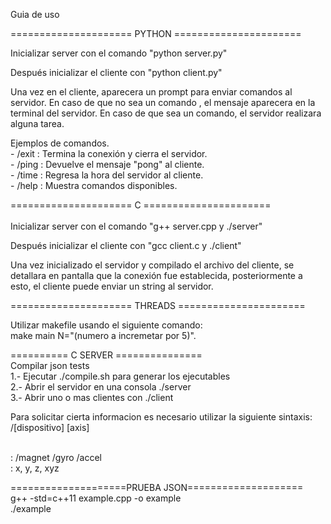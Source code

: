 Guia de uso

===================== PYTHON ======================

Inicializar server con el comando "python server.py"

Después inicializar el cliente con "python client.py"

Una vez en el cliente, aparecera un prompt para enviar comandos al servidor. 
En caso de que no sea un comando , el mensaje aparecera en la terminal del servidor.
En caso de que sea un comando, el servidor realizara alguna tarea.

Ejemplos de comandos.
    </br>
    - /exit : Termina la conexión y cierra el servidor.
    </br>
    - /ping : Devuelve el mensaje "pong" al cliente.
    </br>
    - /time : Regresa la hora del servidor al cliente.
    </br>
    - /help : Muestra comandos disponibles.

===================== C ======================
</br>
</br>
Inicializar server con el comando "g++ server.cpp y ./server"

Después inicializar el cliente con "gcc client.c y ./client"

Una vez inicializado el servidor y compilado el archivo del cliente, 
se detallara en pantalla que la conexión fue establecida, posteriormente a esto, 
el cliente puede enviar un string al servidor.

===================== THREADS ======================

Utilizar makefile usando el siguiente comando:
</br>
make main N="(numero a incremetar por 5)".

========== C SERVER =============== 
</br>
Compilar json tests
</br>
1.- Ejecutar ./compile.sh para generar los ejecutables
</br>
2.- Abrir el servidor en una consola ./server <PORT> 
</br>
3.- Abrir uno o mas clientes con ./client <PORT>
</br>

Para solicitar cierta informacion es necesario utilizar la siguiente sintaxis: </br>
/[dispositivo] [axis] </br> </br>
    
<dispositivos> : /magnet /gyro /accel </br>
<axis> : x, y, z, xyz </br>

====================PRUEBA JSON====================
</br>
g++ -std=c++11 example.cpp -o example
</br>
./example
